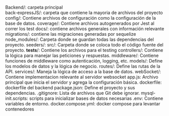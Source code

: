 Backend/: carpeta principal  
 back-expressJS/: carpeta que contiene la mayoria de archivos del proyecto
config/: Contiene archivos de configuración como la configuración de la base de datos.
coverage/: Contiene archivos autogenerados por Jest al correr los test
docs/: contiene archivos generales con información relevante
migrations/: contiene las migraciones generadas por sequelize
node_modules/: Carpeta donde se guardan todas las dependencias del proyecto.
seeders/:
src/: Carpeta donde se coloca todo el código fuente del proyecto.
**tests**/: Contiene los archivos para el testing
controllers/: Contiene la lógica para manejar las peticiones y respuestas.
middleware/: Contiene funciones de middleware como autenticación, logging, etc.
models/: Define los modelos de datos y la lógica de negocio.
routes/: Define las rutas de la API.
services/: Maneja la lógica de acceso a la base de datos.
webSocket/: Contiene implementacion relevante al servidor websocket
app.js: Archivo principal que inicia el servidor y agrega la configuración básica.
dockerfile: dockerfile del backend
package.json: Define el proyecto y sus dependencias.
.gitignore: Lista de archivos que Git debe ignorar.
mysql-init.scripts: scripts para inicializar bases de datos necesarias
.env: Contiene variables de entorno.
docker.compose.yml: docker compose para levantar contenedores
